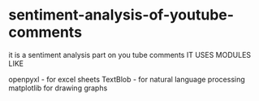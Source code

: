 # sentiment-analysis-of-youtube-comments
it is a sentiment analysis part on you tube comments 
 IT USES MODULES LIKE
 
 openpyxl - for excel sheets
 TextBlob - for natural language processing
 matplotlib for drawing graphs
